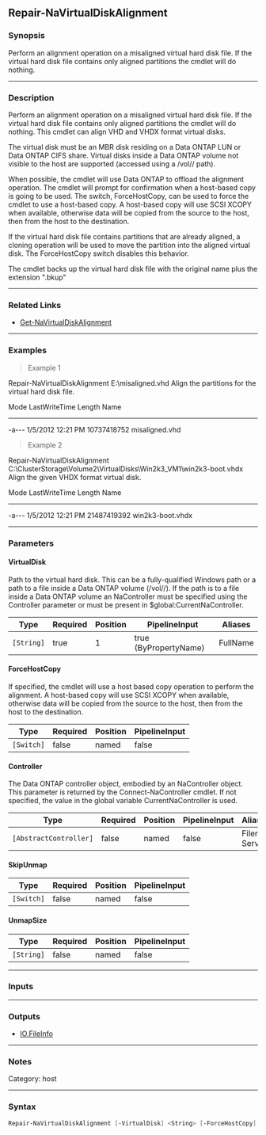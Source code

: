 Repair-NaVirtualDiskAlignment
-----------------------------

### Synopsis
Perform an alignment operation on a misaligned virtual hard disk file.  If the virtual hard disk file contains only aligned partitions the cmdlet will do nothing.

---

### Description

Perform an alignment operation on a misaligned virtual hard disk file.  If the virtual hard disk file contains only aligned partitions the cmdlet will do nothing.  This cmdlet can align VHD and VHDX format virtual disks.

The virtual disk must be an MBR disk residing on a Data ONTAP LUN or Data ONTAP CIFS share.  Virtual disks inside a Data ONTAP volume not visible to the host are supported (accessed using a /vol/<volname>/<path> path).

When possible, the cmdlet will use Data ONTAP to offload the alignment operation.  The cmdlet will prompt for confirmation when a host-based copy is going to be used.  The switch, ForceHostCopy, can be used to force the cmdlet to use a host-based copy.  A host-based copy will use SCSI XCOPY when available, otherwise data will be copied from the source to the host, then from the host to the destination.

If the virtual hard disk file contains partitions that are already aligned, a cloning operation will be used to move the partition into the aligned virtual disk.  The ForceHostCopy switch disables this behavior.

The cmdlet backs up the virtual hard disk file with the original name plus the extension ".bkup"

---

### Related Links
* [Get-NaVirtualDiskAlignment](Get-NaVirtualDiskAlignment)

---

### Examples
> Example 1

Repair-NaVirtualDiskAlignment E:\misaligned.vhd
Align the partitions for the virtual hard disk file.

Mode                LastWriteTime      Length  Name
----                -------------      ------  ----
-a---          1/5/2012  12:21 PM 10737418752  misaligned.vhd

> Example 2

Repair-NaVirtualDiskAlignment C:\ClusterStorage\Volume2\VirtualDisks\Win2k3_VM1\win2k3-boot.vhdx
Align the given VHDX format virtual disk.

Mode                LastWriteTime      Length  Name
----                -------------      ------  ----
-a---          1/5/2012  12:21 PM 21487419392  win2k3-boot.vhdx

---

### Parameters
#### **VirtualDisk**
Path to the virtual hard disk.  This can be a fully-qualified Windows path or a path to a file inside a Data ONTAP volume (/vol/<volname>/<path>).  If the path is to a file inside a Data ONTAP volume an NaController must be specified using the Controller parameter or must be present in $global:CurrentNaController.

|Type      |Required|Position|PipelineInput        |Aliases |
|----------|--------|--------|---------------------|--------|
|`[String]`|true    |1       |true (ByPropertyName)|FullName|

#### **ForceHostCopy**
If specified, the cmdlet will use a host based copy operation to perform the alignment.  A host-based copy will use SCSI XCOPY when available, otherwise data will be copied from the source to the host, then from the host to the destination.

|Type      |Required|Position|PipelineInput|
|----------|--------|--------|-------------|
|`[Switch]`|false   |named   |false        |

#### **Controller**
The Data ONTAP controller object, embodied by an NaController object.  This parameter is returned by the Connect-NaController cmdlet.  If not specified, the value in the global variable CurrentNaController is used.

|Type                  |Required|Position|PipelineInput|Aliases         |
|----------------------|--------|--------|-------------|----------------|
|`[AbstractController]`|false   |named   |false        |Filer<br/>Server|

#### **SkipUnmap**

|Type      |Required|Position|PipelineInput|
|----------|--------|--------|-------------|
|`[Switch]`|false   |named   |false        |

#### **UnmapSize**

|Type      |Required|Position|PipelineInput|
|----------|--------|--------|-------------|
|`[String]`|false   |named   |false        |

---

### Inputs

---

### Outputs
* [IO.FileInfo](https://learn.microsoft.com/en-us/dotnet/api/System.IO.FileInfo)

---

### Notes
Category: host

---

### Syntax
```PowerShell
Repair-NaVirtualDiskAlignment [-VirtualDisk] <String> [-ForceHostCopy] [-Controller <AbstractController>] [-SkipUnmap] [-UnmapSize <String>] [<CommonParameters>]
```
